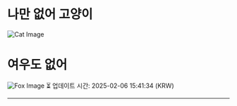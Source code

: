 
# 나만 없어 고양이

![Cat Image](https://cdn2.thecatapi.com/images/133.jpg)

# 여우도 없어
![Fox Image](https://randomfox.ca/images/115.jpg)
⏳ 업데이트 시간: 2025-02-06 15:41:34 (KRW)

---
